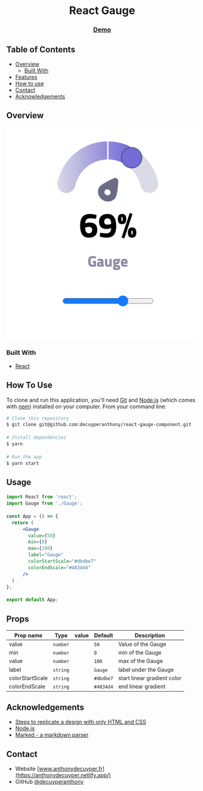<h1 align="center">React Gauge</h1>

<div align="center">
  <h3>
    <a href="https://anthony-de-cuyper-react-gauge.netlify.app/">
      Demo
    </a>
  </h3>
</div>


## Table of Contents

- [Overview](#overview)
  - [Built With](#built-with)
- [Features](#features)
- [How to use](#how-to-use)
- [Contact](#contact)
- [Acknowledgements](#acknowledgements)

## Overview

![screenshot](./.github/img/react-gauge.png)

### Built With

- [React](https://reactjs.org/)


## How To Use


To clone and run this application, you'll need [Git](https://git-scm.com) and [Node.js](https://nodejs.org/en/download/) (which comes with [npm](http://npmjs.com)) installed on your computer. From your command line:

```bash
# Clone this repository
$ git clone git@github.com:decuyperanthony/react-gauge-component.git

# Install dependencies
$ yarn

# Run the app
$ yarn start
```

## Usage
```jsx
import React from 'react';
import Gauge from './Gauge';

const App = () => {
  return (
      <Gauge
        value={50}
        min={0}
        max={100}
        label="Gauge"
        colorStartScale="#dbdbe7"
        colorEndScale="#4834d4"
      />
  )
};

export default App;
```
## Props
|Prop name        |Type          |value     |Default            |Description
|-----------------|------------|-------|-------------------|--------------------------------
|value         | `number`    |    | `50`  | Value of the Gauge
|min         | `number`    |   | `0`  | min of the Gauge
|value         | `number`    |     | `100`  | max of the Gauge
|label         | `string`    |     | `Gauge`  | label under the Gauge
|colorStartScale         | `string`    |     | `#dbdbe7`  | start linear gradient color
|colorEndScale         | `string`    |     | `#4834d4`  | end linear gradient



## Acknowledgements

<!-- This section should list any articles or add-ons/plugins that helps you to complete the project. This is optional but it will help you in the future. For example: -->

- [Steps to replicate a design with only HTML and CSS](https://devchallenges-blogs.web.app/how-to-replicate-design/)
- [Node.js](https://nodejs.org/)
- [Marked - a markdown parser](https://github.com/chjj/marked)

## Contact

- Website [www.anthonydecuyper.fr](https://anthonydecuyper.netlify.app/)
- GitHub [@decuyperanthony](https://github.com/decuyperanthony)